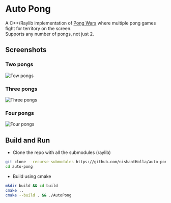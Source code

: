 # Auto Pong

A C++/Raylib implementation of [Pong Wars](https://github.com/vnglst/pong-wars) where multiple
pong games fight for territory on the screen.
<br />
Supports any number of pongs, not just 2.

## Screenshots

### Two pongs

![Tow pongs](./docs/assets/2_pong.gif)

### Three pongs

![Three pongs](./docs/assets/3_pong.gif)

### Four pongs

![Four pongs](./docs/assets/4_pong.gif)

## Build and Run

- Clone the repo with all the submodules (raylib)
```bash
git clone --recurse-submodules https://github.com/nishantHolla/auto-pong.git
cd auto-pong
```

- Build using cmake
```bash
mkdir build && cd build
cmake ..
cmake --build . && ./AutoPong
```
